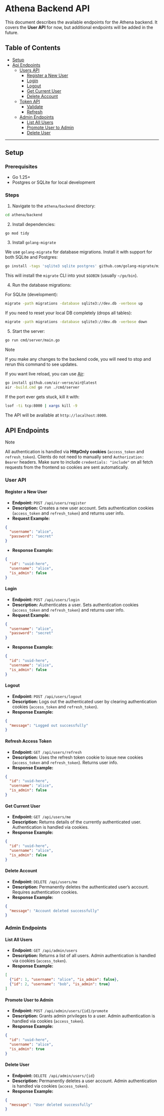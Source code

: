 # Athena Backend API

This document describes the available endpoints for the Athena backend. It covers the **User API** for now,
but additional endpoints will be added in the future.

## Table of Contents

- [Setup](#setup)
- [Api Endpoints](#api-endpoints)
    - [Users API](#user-api)
      - [Register a New User](#register-a-new-user)
      - [Login](#login)
      - [Logout](#logout)
      - [Get Current User](#get-current-user)
      - [Delete Account](#delete-account)
    - [Token API](#token-api)
      - [Validate](#validate)
      - [Refresh](#refresh)
    - [Admin Endpoints](#admin-endpoints)
      - [List All Users](#list-all-users)
      - [Promote User to Admin](#promote-user-to-admin)
      - [Delete User](#delete-user)

---

## Setup

### Prerequisites

- Go 1.25+
- Postgres or SQLite for local development

### Steps

1. Navigate to the `athena/backend` directory:

```bash
cd athena/backend
```

2. Install dependencies:

```bash
go mod tidy
```

3. Install `golang-migrate`

We use `golang-migrate` for database migrations.
Install it with support for both SQLite and Postgres:

```bash
go install -tags 'sqlite3 sqlite postgres' github.com/golang-migrate/migrate/v4/cmd/migrate@latest
```

This will install the `migrate` CLI into yout `$GOBIN` (usually `~/go/bin`).

4. Run the database migrations:

For SQLite (development):

```bash
migrate -path migrations -database sqlite3://dev.db -verbose up
```

If you need to reset your local DB completely (drops all tables):

```bash
migrate -path migrations -database sqlite3://dev.db -verbose down
```

5. Start the server:

```bash
go run cmd/server/main.go
```

> [!NOTE]
> If you make any changes to the backend code, you will need to stop and rerun this command to see updates. 

If you want live reload, you can use [Air](https://github.com/air-verse/air):

```bash
go install github.com/air-verse/air@latest
air -build.cmd go run ./cmd/server
```

If the port ever gets stuck, kill it with:

```bash
lsof -ti tcp:8000 | xargs kill -9
```

The API will be available at `http://localhost:8000`.

## API Endpoints

> [!NOTE]
> All authentication is handled via **HttpOnly cookies** (`access_token` and `refresh_token`).
> Clients do not need to manually send `Authorization: Bearer` headers.
> Make sure to include `credentials: "include"` on all fetch requests from the frontend so cookies are sent automatically.


### User API

#### Register a New User

- **Endpoint:** `POST /api/users/register`
- **Description:** Creates a new user account. Sets authentication cookies (`access_token` and `refresh_token`)
and returns user info.
- **Request Example:**

```json
{
  "username": "alice",
  "password": "secret"
}
```

- **Response Example:**

```json
{
  "id": "uuid-here",
  "username": "alice",
  "is_admin": false
}
```

#### Login

- **Endpoint:** `POST /api/users/login`
- **Description:** Authenticates a user. Sets authentication cookies (`access_token` and `refresh_token`)
and returns user info.
- **Request Example:**

```json
{
  "username": "alice",
  "password": "secret"
}
```

- **Response Example:**

```json
{
  "id": "uuid-here",
  "username": "alice",
  "is_admin": false
}
```

#### Logout

- **Endpoint:** `POST /api/users/logout`
- **Description:** Logs out the authenticated user by clearing authentication cookies (`access_token` and `refresh_token`).
- **Response Example:**

```json
{
  "message": "Logged out successfully"
}
```

#### Refresh Access Token

- **Endpoint:** `GET /api/users/refresh`
- **Description:** Uses the refresh token cookie to issue new cookies (`access_token` and `refresh_token`). Returns user info.
- **Response Example:**

```json
{
  "id": "uuid-here",
  "username": "alice",
  "is_admin": false
}
```

#### Get Current User

- **Endpoint:** `GET /api/users/me`
- **Description:** Returns details of the currently authenticated user. Authentication is handled via cookies.
- **Response Example:**

```json
{
  "id": "uuid-here",
  "username": "alice",
  "is_admin": false
}
```

#### Delete Account

- **Endpoint:** `DELETE /api/users/me`
- **Description:** Permanently deletes the authenticated user’s account. Requires authentication cookies.
- **Response Example:**

```json
{
  "message": "Account deleted successfully"
}
```

### Admin Endpoints

#### List All Users

- **Endpoint:** `GET /api/admin/users`
- **Description:** Returns a list of all users. Admin authentication is handled via cookies (`access_token`).
- **Response Example:**

```json
[
  {"id": 1, "username": "alice", "is_admin": false},
  {"id": 2, "username": "bob", "is_admin": true}
]
```

#### Promote User to Admin

- **Endpoint:** `POST /api/admin/users/{id}/promote`
- **Description:** Grants admin privileges to a user. Admin authentication is handled via cookies (`access_token`).
- **Response Example:**

```json
{
  "id": "uuid-here",
  "username": "alice",
  "is_admin": true
}
```

#### Delete User

- **Endpoint:** `DELETE /api/admin/users/{id}`
- **Description:** Permanently deletes a user account. Admin authentication is handled via cookies (`access_token`).
- **Response Example:**

```json
{
  "message": "User deleted successfully"
}
```
